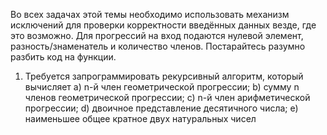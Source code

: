 Во всех задачах этой темы необходимо использовать механизм исключений для
проверки корректности введённых данных везде, где это возможно.
Для прогрессий на вход подаются нулевой элемент, разность/знаменатель и
количество членов.
Постарайтесь разумно разбить код на функции.

1. Требуется запрограммировать рекурсивный алгоритм,
   который вычисляет
   a) n-й член геометрической прогрессии;
   b) сумму n членов геометрической прогрессии;
   c) n-й член арифметической прогрессии;
   d) двоичное представление десятичного числа;
   e) наименьшее общее кратное двух натуральных чисел 